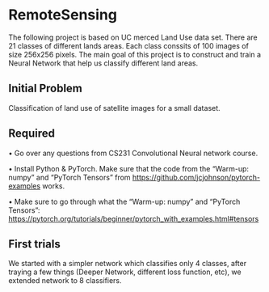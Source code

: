 # RemoteSensing
The following project is based on  UC merced Land Use data set. There are 21 classes of different lands areas. Each class conssits of 100 images of size 256x256 pixels. The main goal of this project is to construct and train a Neural Network that help us classify different land areas. 
## Initial Problem
Classification of land use of satellite images for a small dataset.
## Required
•	Go over any questions from CS231 Convolutional Neural network course.

•	Install Python & PyTorch.  Make sure that the code from the “Warm-up: numpy” and “PyTorch Tensors” from https://github.com/jcjohnson/pytorch-examples works.

•	Make sure to go through what the “Warm-up: numpy” and “PyTorch Tensors”:
https://pytorch.org/tutorials/beginner/pytorch_with_examples.html#tensors


## First trials
We started with a simpler network which classifies only 4 classes, after traying a few things (Deeper Network, different loss function, etc), we extended network to 8 classifiers.
